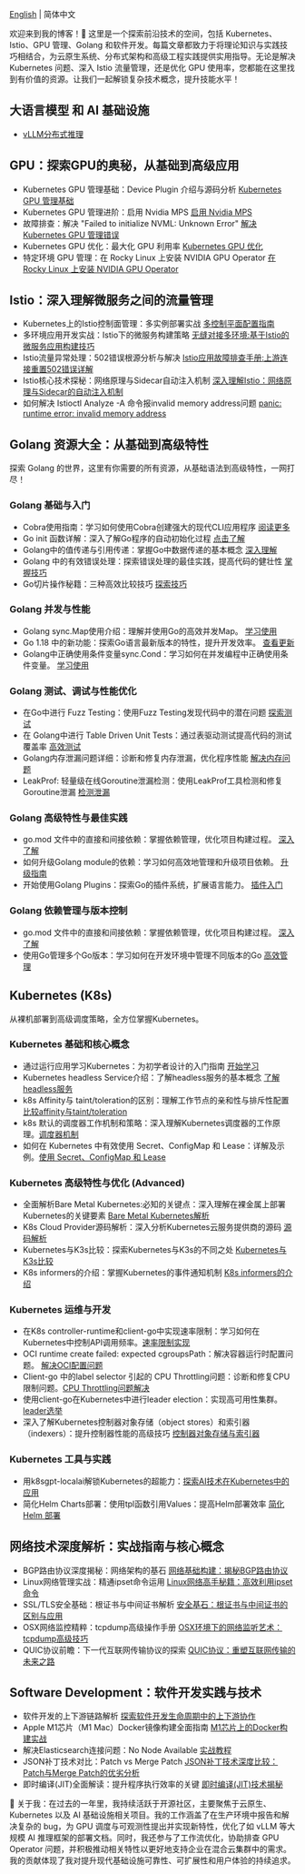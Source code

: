 
[English](https://tim-wang-tecg-blog.pages.dev/) |
简体中文

欢迎来到我的博客！🚀 这里是一个探索前沿技术的空间，包括 Kubernetes、Istio、GPU 管理、Golang 和软件开发。每篇文章都致力于将理论知识与实践技巧相结合，为云原生系统、分布式架构和高级工程实践提供实用指导。无论是解决 Kubernetes 问题、深入 Istio 流量管理，还是优化 GPU 使用率，您都能在这里找到有价值的资源。让我们一起解锁复杂技术概念，提升技能水平！

## 大语言模型 和 AI 基础设施

- [vLLM分布式推理](/llm/vllm-distributed-inference-doc)

## GPU：探索GPU的奥秘，从基础到高级应用

- Kubernetes GPU 管理基础：Device Plugin 介绍与源码分析 [Kubernetes GPU 管理基础](/gpu/k8s-device-plugin)
- Kubernetes GPU 管理进阶：启用 Nvidia MPS [启用 Nvidia MPS](/gpu/k8s-device-plugin-mps)
- 故障排查：解决 "Failed to initialize NVML: Unknown Error" [解决 Kubernetes GPU 管理错误](/gpu/nvml-error/)
- Kubernetes GPU 优化：最大化 GPU 利用率 [Kubernetes GPU 优化](/gpu/how-to-increase-gpu-utilization-in-kubernetes)
- 特定环境 GPU 管理：在 Rocky Linux 上安装 NVIDIA GPU Operator [在 Rocky Linux 上安装 NVIDIA GPU Operator](/gpu/how-to-install-nvidia-gpu-operator-with-a100-on-kubernetes-base-rocky-linux)

## Istio：深入理解微服务之间的流量管理

- Kubernetes上的Istio控制面管理：多实例部署实战 [多控制平面配置指南](/istio/how-to-install-multi-istio-control-plane)
- 多环境应用开发实战：Istio下的微服务构建策略 [无缝对接多环境:基于Istio的微服务应用构建技巧](/istio/build-app-under-multi-istio)
- Istio流量异常处理：502错误根源分析与解决 [Istio应用故障排查手册:上游连接重置502错误详解](/istio/istio-upstream-error)
- Istio核心技术探秘：网络原理与Sidecar自动注入机制 [深入理解Istio：网络原理与Sidecar的自动注入机制](/istio/istio-sidecar-inject)
- 如何解决 Istioctl Analyze -A 命令报invalid memory address问题 [panic: runtime error: invalid memory address](/istio/istioctl-analyze-error)

## Golang 资源大全：从基础到高级特性

探索 Golang 的世界，这里有你需要的所有资源，从基础语法到高级特性，一网打尽！

### Golang 基础与入门

- Cobra使用指南：学习如何使用Cobra创建强大的现代CLI应用程序 [阅读更多](/golang/cobra-user-guide/)
- Go init 函数详解：深入了解Go程序的自动初始化过程 [点击了解](/golang/init-function-introduction)
- Golang中的值传递与引用传递：掌握Go中数据传递的基本概念 [深入理解](/golang/golang-pass-by-value-vs-pass-by-reference)
- Golang 中的有效错误处理：探索错误处理的最佳实践，提高代码的健壮性 [掌握技巧](/golang/error-handling-best-practices)
- Go切片操作秘籍：三种高效比较技巧 [探索技巧](/golang/compare-slice)

### Golang 并发与性能

- Golang sync.Map使用介绍：理解并使用Go的高效并发Map。 [学习使用](/golang/go-sync-Map)
- Go 1.18 中的新功能：探索Go语言最新版本的特性，提升开发效率。 [查看更新](/golang/go-version-118-release-new)
- Golang中正确使用条件变量sync.Cond：学习如何在并发编程中正确使用条件变量。 [学习使用](/golang/go-sync-cond)

### Golang 测试、调试与性能优化

- 在Go中进行 Fuzz Testing：使用Fuzz Testing发现代码中的潜在问题 [探索测试](/golang/go-fuzz-testing)
- 在 Golang中进行 Table Driven Unit Tests：通过表驱动测试提高代码的测试覆盖率 [高效测试](/golang/table-driven-unit-tests)
- Golang内存泄漏问题详细：诊断和修复内存泄漏，优化程序性能 [解决内存问题](/golang/golang-Memory-Leaks)
- LeakProf: 轻量级在线Goroutine泄漏检测：使用LeakProf工具检测和修复Goroutine泄漏 [检测泄漏](/golang/leakprof-featherlight)

### Golang 高级特性与最佳实践

- go.mod 文件中的直接和间接依赖：掌握依赖管理，优化项目构建过程。 [深入了解](/golang/direct-indirect-dependency-module-go)
- 如何升级Golang module的依赖：学习如何高效地管理和升级项目依赖。 [升级指南](/golang/how-to-upgrade-golang-dependencies)
- 开始使用Golang Plugins：探索Go的插件系统，扩展语言能力。 [插件入门](/golang/getting-started-with-golang-plugins)

### Golang 依赖管理与版本控制

- go.mod 文件中的直接和间接依赖：掌握依赖管理，优化项目构建过程。 [深入了解](/golang/direct-indirect-dependency-module-go)
- 使用Go管理多个Go版本：学习如何在开发环境中管理不同版本的Go [高效管理](/golang/managing-multiple-go-versions-with-go)

## Kubernetes (K8s)

从裸机部署到高级调度策略，全方位掌握Kubernetes。

### Kubernetes 基础和核心概念

- 通过运行应用学习Kubernetes：为初学者设计的入门指南 [开始学习](/k8s/learning-k8s-by-running-app/)
- Kubernetes headless Service介绍：了解headless服务的基本概念 [了解headless服务](/k8s/headLess-svc/)
- k8s Affinity与 taint/toleration的区别：理解工作节点的亲和性与排斥性配置 [比较affinity与taint/toleration](/k8s/diff-of-Affinity-and-taint/)
- k8s 默认的调度器工作机制和策略：深入理解Kubernetes调度器的工作原理。[调度器机制](/k8s/k8s-schedule-road-path/)
- 如何在 Kubernetes 中有效使用 Secret、ConfigMap 和 Lease：详解及示例。[使用 Secret、ConfigMap 和 Lease](/k8s/k8s-secret-configMap-Lease/)
  
### Kubernetes 高级特性与优化 (Advanced)

- 全面解析Bare Metal Kubernetes:必知的关键点：深入理解在裸金属上部署Kubernetes的关键要素 [Bare Metal Kubernetes解析](/k8s/bare-metal-kubernetes/)
- K8s Cloud Provider源码解析：深入分析Kubernetes云服务提供商的源码 [源码解析](/k8s/k8s-cloud-provider/)
- Kubernetes与K3s比较：探索Kubernetes与K3s的不同之处 [Kubernetes与K3s比较](/k8s/k8s-vs-k3s/)
- K8s informers的介绍：掌握Kubernetes的事件通知机制 [K8s informers的介绍](/k8s/k8s_informers/)

### Kubernetes 运维与开发

- 在K8s controller-runtime和client-go中实现速率限制：学习如何在Kubernetes中控制API调用频率。[速率限制实现](/k8s/controller-runtime-client-go-rate-limiting/)
- OCI runtime create failed: expected cgroupsPath：解决容器运行时配置问题。 [解决OCI配置问题](/k8s/oci-error/)
- Client-go 中的label selector 引起的 CPU Throttling问题：诊断和修复CPU限制问题。[CPU Throttling问题解决](/k8s/oom-killed-by-client-go-label-select/)
- 使用client-go在Kubernetes中进行leader election：实现高可用性集群。[leader选举](/k8s/leader-election-in-kubernetes-using-client-go/)
- 深入了解Kubernetes控制器对象存储（object stores）和索引器（indexers）：提升控制器性能的高级技巧 [控制器对象存储与索引器](/k8s/object-stores-and-indexers/)

### Kubernetes 工具与实践

- 用k8sgpt-localai解锁Kubernetes的超能力：[探索AI技术在Kubernetes中的应用](/k8s/k8sgpt-operater/)
- 简化Helm Charts部署：使用tpl函数引用Values：提高Helm部署效率 [简化Helm 部署](/k8s/using-the-helm-tpl-function/)
  
## 网络技术深度解析：实战指南与核心概念

- BGP路由协议深度揭秘：网络架构的基石 [网络基础构建：揭秘BGP路由协议](/network/what-is-bgp)
- Linux网络管理实战：精通ipset命令运用 [Linux网络高手秘籍：高效利用ipset命令](/network/how-to-use-ipset)
- SSL/TLS安全基础：根证书与中间证书解析 [安全基石：根证书与中间证书的区别与应用](/network/root-certificates-intermediate)
- OSX网络监控精粹：tcpdump高级操作手册 [OSX环境下的网络监听艺术：tcpdump高级技巧](/network/tcp-dump-in-OSX)
- QUIC协议前瞻：下一代互联网传输协议的探索 [QUIC协议：重塑互联网传输的未来之路](/network/the-road-to-quic)

## Software Development：软件开发实践与技术

- 软件开发的上下游链路解析 [探索软件开发生命周期中的上下游协作](/software/upstream-downstream)
- Apple M1芯片（M1 Mac）Docker镜像构建全面指南 [M1芯片上的Docker构建实战](/software/docker-build-on-m1-mac)
- 解决Elasticsearch连接问题：No Node Available [实战教程](/software/elastic)
- JSON补丁技术对比：Patch vs Merge Patch [JSON补丁技术深度比较：Patch与Merge Patch的优劣分析](/software/json-patch-vs-merge-patch)
- 即时编译(JIT)全面解读：提升程序执行效率的关键 [即时编译(JIT)技术揭秘](/software/just-in-time)

🎯 关于我：在过去的一年里，我持续活跃于开源社区，主要聚焦于云原生、Kubernetes 以及 AI 基础设施相关项目。我的工作涵盖了在生产环境中报告和解决复杂的 bug，为 GPU 调度与可观测性提出并实现新特性，优化了如 vLLM 等大规模 AI 推理框架的部署文档。同时，我还参与了工作流优化，协助排查 GPU Operator 问题，并积极推动相关特性以更好地支持企业在混合云集群中的需求。我的贡献体现了我对提升现代基础设施可靠性、可扩展性和用户体验的持续追求。
